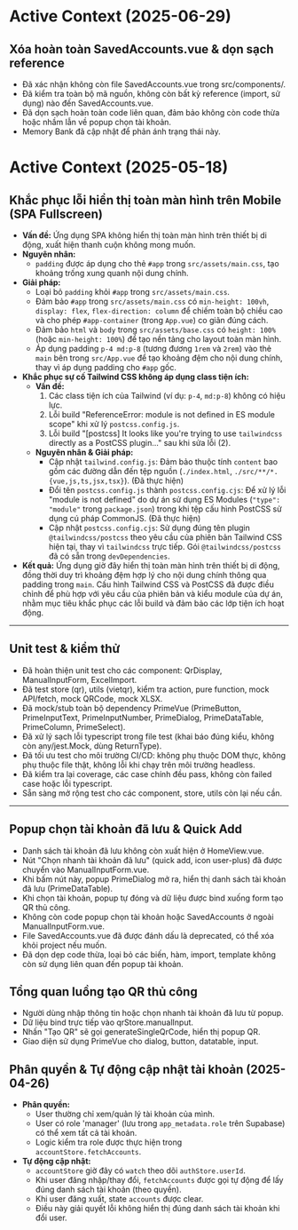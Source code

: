 # Active Context (2025-06-29)

## Xóa hoàn toàn SavedAccounts.vue & dọn sạch reference

- Đã xác nhận không còn file SavedAccounts.vue trong src/components/.
- Đã kiểm tra toàn bộ mã nguồn, không còn bất kỳ reference (import, sử dụng) nào đến SavedAccounts.vue.
- Đã dọn sạch hoàn toàn code liên quan, đảm bảo không còn code thừa hoặc nhầm lẫn về popup chọn tài khoản.
- Memory Bank đã cập nhật để phản ánh trạng thái này.

# Active Context (2025-05-18)

## Khắc phục lỗi hiển thị toàn màn hình trên Mobile (SPA Fullscreen)

- **Vấn đề:** Ứng dụng SPA không hiển thị toàn màn hình trên thiết bị di động, xuất hiện thanh cuộn không mong muốn.
- **Nguyên nhân:**
  - `padding` được áp dụng cho thẻ `#app` trong `src/assets/main.css`, tạo khoảng trống xung quanh nội dung chính.
- **Giải pháp:**
  - Loại bỏ `padding` khỏi `#app` trong `src/assets/main.css`.
  - Đảm bảo `#app` trong `src/assets/main.css` có `min-height: 100vh`, `display: flex`, `flex-direction: column` để chiếm toàn bộ chiều cao và cho phép `#app-container` (trong `App.vue`) co giãn đúng cách.
  - Đảm bảo `html` và `body` trong `src/assets/base.css` có `height: 100%` (hoặc `min-height: 100%`) để tạo nền tảng cho layout toàn màn hình.
  - Áp dụng padding `p-4 md:p-8` (tương đương `1rem` và `2rem`) vào thẻ `main` bên trong `src/App.vue` để tạo khoảng đệm cho nội dung chính, thay vì áp dụng padding cho `#app` gốc.
- **Khắc phục sự cố Tailwind CSS không áp dụng class tiện ích:**
  - **Vấn đề:**
    1. Các class tiện ích của Tailwind (ví dụ: `p-4`, `md:p-8`) không có hiệu lực.
    2. Lỗi build "ReferenceError: module is not defined in ES module scope" khi xử lý `postcss.config.js`.
    3. Lỗi build "[postcss] It looks like you're trying to use `tailwindcss` directly as a PostCSS plugin..." sau khi sửa lỗi (2).
  - **Nguyên nhân & Giải pháp:**
    - Cập nhật `tailwind.config.js`: Đảm bảo thuộc tính `content` bao gồm các đường dẫn đến tệp nguồn (`./index.html`, `./src/**/*.{vue,js,ts,jsx,tsx}`). (Đã thực hiện)
    - Đổi tên `postcss.config.js` thành `postcss.config.cjs`: Để xử lý lỗi "module is not defined" do dự án sử dụng ES Modules (`"type": "module"` trong `package.json`) trong khi tệp cấu hình PostCSS sử dụng cú pháp CommonJS. (Đã thực hiện)
    - Cập nhật `postcss.config.cjs`: Sử dụng đúng tên plugin `@tailwindcss/postcss` theo yêu cầu của phiên bản Tailwind CSS hiện tại, thay vì `tailwindcss` trực tiếp. Gói `@tailwindcss/postcss` đã có sẵn trong `devDependencies`.
- **Kết quả:** Ứng dụng giờ đây hiển thị toàn màn hình trên thiết bị di động, đồng thời duy trì khoảng đệm hợp lý cho nội dung chính thông qua padding trong `main`. Cấu hình Tailwind CSS và PostCSS đã được điều chỉnh để phù hợp với yêu cầu của phiên bản và kiểu module của dự án, nhằm mục tiêu khắc phục các lỗi build và đảm bảo các lớp tiện ích hoạt động.

---

## Unit test & kiểm thử

- Đã hoàn thiện unit test cho các component: QrDisplay, ManualInputForm, ExcelImport.
- Đã test store (qr), utils (vietqr), kiểm tra action, pure function, mock API/fetch, mock QRCode, mock XLSX.
- Đã mock/stub toàn bộ dependency PrimeVue (PrimeButton, PrimeInputText, PrimeInputNumber, PrimeDialog, PrimeDataTable, PrimeColumn, PrimeSelect).
- Đã xử lý sạch lỗi typescript trong file test (khai báo đúng kiểu, không còn any/jest.Mock, dùng ReturnType<typeof vi.fn>).
- Đã tối ưu test cho môi trường CI/CD: không phụ thuộc DOM thực, không phụ thuộc file thật, không lỗi khi chạy trên môi trường headless.
- Đã kiểm tra lại coverage, các case chính đều pass, không còn failed case hoặc lỗi typescript.
- Sẵn sàng mở rộng test cho các component, store, utils còn lại nếu cần.

---

## Popup chọn tài khoản đã lưu & Quick Add

- Danh sách tài khoản đã lưu không còn xuất hiện ở HomeView.vue.
- Nút "Chọn nhanh tài khoản đã lưu" (quick add, icon user-plus) đã được chuyển vào ManualInputForm.vue.
- Khi bấm nút này, popup PrimeDialog mở ra, hiển thị danh sách tài khoản đã lưu (PrimeDataTable).
- Khi chọn tài khoản, popup tự đóng và dữ liệu được bind xuống form tạo QR thủ công.
- Không còn code popup chọn tài khoản hoặc SavedAccounts ở ngoài ManualInputForm.vue.
- File SavedAccounts.vue đã được đánh dấu là deprecated, có thể xóa khỏi project nếu muốn.
- Đã dọn dẹp code thừa, loại bỏ các biến, hàm, import, template không còn sử dụng liên quan đến popup tài khoản.

## Tổng quan luồng tạo QR thủ công

- Người dùng nhập thông tin hoặc chọn nhanh tài khoản đã lưu từ popup.
- Dữ liệu bind trực tiếp vào qrStore.manualInput.
- Nhấn "Tạo QR" sẽ gọi generateSingleQrCode, hiển thị popup QR.
- Giao diện sử dụng PrimeVue cho dialog, button, datatable, input.

## Phân quyền & Tự động cập nhật tài khoản (2025-04-26)

- **Phân quyền:**
  - User thường chỉ xem/quản lý tài khoản của mình.
  - User có role 'manager' (lưu trong `app_metadata.role` trên Supabase) có thể xem tất cả tài khoản.
  - Logic kiểm tra role được thực hiện trong `accountStore.fetchAccounts`.
- **Tự động cập nhật:**
  - `accountStore` giờ đây có `watch` theo dõi `authStore.userId`.
  - Khi user đăng nhập/thay đổi, `fetchAccounts` được gọi tự động để lấy đúng danh sách tài khoản (theo quyền).
  - Khi user đăng xuất, state `accounts` được clear.
  - Điều này giải quyết lỗi không hiển thị đúng danh sách tài khoản khi đổi user.
